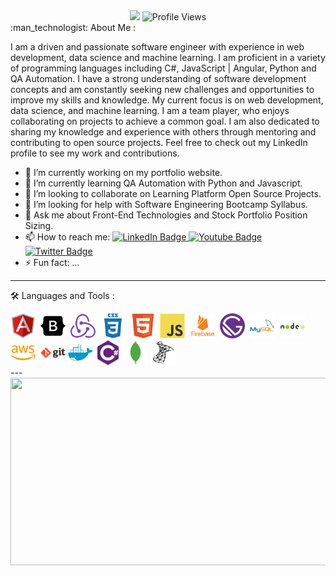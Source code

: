 <div id="header" align="center">
  <img src="https://media.giphy.com/media/jdPMeyv9rn0hZHh8n9/giphy.gif" width="100"/>
  <img src="https://komarev.com/ghpvc/?username=janatbek&style=flat-square&color=blue" alt="Profile Views"/>
</div>
:man_technologist: About Me :
<p>
  I am a driven and passionate software engineer with experience in web development, data science and machine learning. I am proficient in a variety of programming languages including C#, JavaScript | Angular, Python and QA Automation. I have a strong understanding of software development concepts and am constantly seeking new challenges and opportunities to improve my skills and knowledge. My current focus is on web development, data science, and machine learning. I am a team player, who enjoys collaborating on projects to achieve a common goal. I am also dedicated to sharing my knowledge and experience with others through mentoring and contributing to open source projects. Feel free to check out my LinkedIn profile to see my work and contributions.
</p>

- 🔭 I’m currently working on my portfolio website.
- 🌱 I’m currently learning QA Automation with Python and Javascript.
- 👯 I’m looking to collaborate on Learning Platform Open Source Projects.
- 🤔 I’m looking for help with Software Engineering Bootcamp Syllabus. 
- 💬 Ask me about Front-End Technologies and Stock Portfolio Position Sizing. 
- 📫 How to reach me: 
    <a href="https://www.linkedin.com/in/jsharsheyev">
      <img src="https://img.shields.io/badge/LinkedIn-blue?style=for-the-badge&logo=linkedin&logoColor=white" alt="LinkedIn Badge"/>
    </a>
    <a href="https://youtube.com/@janatbek">
      <img src="https://img.shields.io/badge/YouTube-red?style=for-the-badge&logo=youtube&logoColor=white" alt="Youtube Badge"/>
    </a>
    <a href="https://twitter.com/janatbek">
      <img src="https://img.shields.io/badge/Twitter-blue?style=for-the-badge&logo=twitter&logoColor=white" alt="Twitter Badge"/>
    </a>
- ⚡ Fun fact: ...
---

:hammer_and_wrench: Languages and Tools :
<div>
	<img
		src="https://github.com/devicons/devicon/blob/master/icons/angularjs/angularjs-original.svg"
		title="Angular"
		alt="Angular"
		width="40"
		height="40"
	/>&nbsp;
	<img
		src="https://github.com/devicons/devicon/blob/master/icons/bootstrap/bootstrap-plain.svg"
		title="Bootstrap"
		alt="Bootstrap"
		width="40"
		height="40"
	/>&nbsp;
	<img
		src="https://github.com/devicons/devicon/blob/master/icons/redux/redux-original.svg"
		title="Redux"
		alt="Redux "
		width="40"
		height="40"
	/>&nbsp;
	<img
		src="https://github.com/devicons/devicon/blob/master/icons/css3/css3-plain-wordmark.svg"
		title="CSS3"
		alt="CSS"
		width="40"
		height="40"
	/>&nbsp;
	<img
		src="https://github.com/devicons/devicon/blob/master/icons/html5/html5-original.svg"
		title="HTML5"
		alt="HTML"
		width="40"
		height="40"
	/>&nbsp;
	<img
		src="https://github.com/devicons/devicon/blob/master/icons/javascript/javascript-original.svg"
		title="JavaScript"
		alt="JavaScript"
		width="40"
		height="40"
	/>&nbsp;
	<img
		src="https://github.com/devicons/devicon/blob/master/icons/firebase/firebase-plain-wordmark.svg"
		title="Firebase"
		alt="Firebase"
		width="40"
		height="40"
	/>&nbsp;
	<img
		src="https://github.com/devicons/devicon/blob/master/icons/gatsby/gatsby-original.svg"
		title="Gatsby"
		alt="Gatsby"
		width="40"
		height="40"
	/>&nbsp;
	<img
		src="https://github.com/devicons/devicon/blob/master/icons/mysql/mysql-original-wordmark.svg"
		title="MySQL"
		alt="MySQL"
		width="40"
		height="40"
	/>&nbsp;
	<img
		src="https://github.com/devicons/devicon/blob/master/icons/nodejs/nodejs-original-wordmark.svg"
		title="NodeJS"
		alt="NodeJS"
		width="40"
		height="40"
	/>&nbsp;
	<img
		src="https://github.com/devicons/devicon/blob/master/icons/amazonwebservices/amazonwebservices-plain-wordmark.svg"
		title="AWS"
		alt="AWS"
		width="40"
		height="40"
	/>&nbsp;
	<img
		src="https://github.com/devicons/devicon/blob/master/icons/git/git-original-wordmark.svg"
		title="Git"
		**alt="Git"
		width="40"
		height="40"
	/>
	<img
		src="https://github.com/devicons/devicon/blob/master/icons/docker/docker-plain.svg"
		title="Docker"
		**alt="Docker"
		width="40"
		height="40"
	/>
	<img
		src="https://github.com/devicons/devicon/blob/master/icons/csharp/csharp-plain.svg"
		title="C#"
		**alt="C#"
		width="40"
		height="40"
	/>
	<img
		src="https://github.com/devicons/devicon/blob/master/icons/mongodb/mongodb-plain.svg"
		title="Mongo DB"
		**alt="Mongo DB"
		width="40"
		height="40"
	/>
	<img
		src="https://github.com/devicons/devicon/blob/master/icons/microsoftsqlserver/microsoftsqlserver-plain.svg"
		title="Microsoft SQL Server"
		**alt="Microsoft SQL Server"
		width="40"
		height="40"
	/>
</div>
---
<div align="center">
  <img src="https://media.giphy.com/media/dWesBcTLavkZuG35MI/giphy.gif" width="600" height="300""/>
</div>


